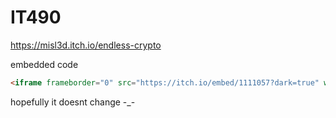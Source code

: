 # IT490

https://misl3d.itch.io/endless-crypto



embedded code 
```html
<iframe frameborder="0" src="https://itch.io/embed/1111057?dark=true" width="552" height="167"><a href="https://misl3d.itch.io/endless-crypto">Endless Crypto by Misl3d</a></iframe> 
```
hopefully it doesnt change -_-

